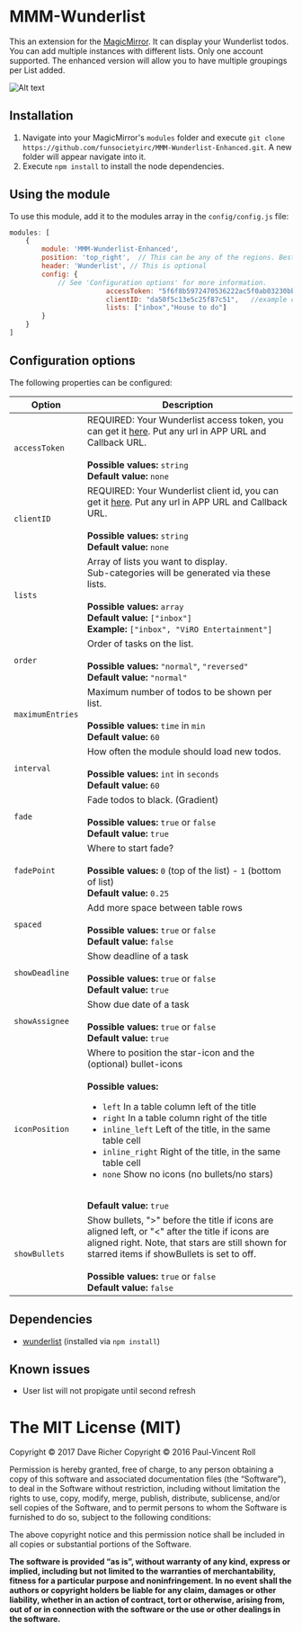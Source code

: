 # MMM-Wunderlist
This an extension for the [MagicMirror](https://github.com/MichMich/MagicMirror). It can display your Wunderlist todos. You can add multiple instances with different lists. Only one account supported. The enhanced version will allow you to have multiple groupings per List added.

![Alt text](/MMM-Wunderlist-Enhanced.png?raw=true "Groupings")

## Installation
1. Navigate into your MagicMirror's `modules` folder and execute `git clone https://github.com/funsocietyirc/MMM-Wunderlist-Enhanced.git`. A new folder will appear navigate into it.
2. Execute `npm install` to install the node dependencies.

## Using the module

To use this module, add it to the modules array in the `config/config.js` file:
````javascript
modules: [
	{
		module: 'MMM-Wunderlist-Enhanced',
		position: 'top_right',	// This can be any of the regions. Best results in left or right regions.
		header: 'Wunderlist', // This is optional
		config: {
			// See 'Configuration options' for more information.
                        accessToken: "5f6f8b5972470536222ac5f0ab03230bbbcc5279f2aaa3c90f66db780bb1",  //example token
                        clientID: "da50f5c13e5c25f87c51",   //example clientID
                        lists: ["inbox","House to do"]			
		}
	}
]
````

## Configuration options

The following properties can be configured:


<table width="100%">
	<!-- why, markdown... -->
	<thead>
		<tr>
			<th>Option</th>
			<th width="100%">Description</th>
		</tr>
	<thead>
	<tbody>
		<tr>
			<td><code>accessToken</code></td>
			<td>REQUIRED: Your Wunderlist access token, you can get it <a href="https://developer.wunderlist.com/apps/new">here</a>.  Put any url in APP URL and Callback URL.<br>
				<br><b>Possible values:</b> <code>string</code>
				<br><b>Default value:</b> <code>none</code>
			</td>
		</tr>
		<tr>
			<td><code>clientID</code></td>
			<td>REQUIRED: Your Wunderlist client id, you can get it <a href="https://developer.wunderlist.com/apps/new">here</a>.   Put any url in APP URL and Callback URL.<br>
				<br><b>Possible values:</b> <code>string</code>
				<br><b>Default value:</b> <code>none</code>
			</td>
		</tr>
		<tr>
			<td><code>lists</code></td>
			<td>Array of lists you want to display. <br>
				Sub-categories will be generated via these lists.<br>
				<br><b>Possible values:</b> <code>array</code>
				<br><b>Default value:</b> <code>["inbox"]</code>
				<br><b>Example:</b> <code>["inbox", "ViRO Entertainment"]</code>
			</td>
		</tr>
		</tr>
		<tr>
			<td><code>order</code></td>
			<td>Order of tasks on the list. <br>
				<br><b>Possible values:</b> <code>"normal"</code>, <code>"reversed"</code>
				<br><b>Default value:</b> <code>"normal"</code>
			</td>
		</tr>
		<tr>
			<td><code>maximumEntries</code></td>
			<td>Maximum number of todos to be shown per list.<br>
				<br><b>Possible values:</b> <code>time</code> in <code>min</code>
				<br><b>Default value:</b> <code>60</code>
			</td>
		</tr>
		<tr>
			<td><code>interval</code></td>
			<td>How often the module should load new todos.<br>
				<br><b>Possible values:</b> <code>int</code> in <code>seconds</code>
				<br><b>Default value:</b> <code>60</code>
			</td>
		</tr>
		<tr>
			<td><code>fade</code></td>
			<td>Fade todos to black. (Gradient)<br>
				<br><b>Possible values:</b> <code>true</code> or <code>false</code>
				<br><b>Default value:</b> <code>true</code>
			</td>
		</tr>
		<tr>
			<td><code>fadePoint</code></td>
			<td>Where to start fade?<br>
				<br><b>Possible values:</b> <code>0</code> (top of the list) - <code>1</code> (bottom of list)
				<br><b>Default value:</b> <code>0.25</code>
			</td>
		</tr>
		<tr>
			<td><code>spaced</code></td>
			<td>Add more space between table rows<br>
				<br><b>Possible values:</b> <code>true</code> or <code>false</code>
				<br><b>Default value:</b> <code>false</code>
			</td>
		</tr>
		<tr>
			<td><code>showDeadline</code></td>
			<td>Show deadline of a task<br>
				<br><b>Possible values:</b> <code>true</code> or <code>false</code>
				<br><b>Default value:</b> <code>true</code>
			</td>
		</tr>
		<tr>
			<td><code>showAssignee</code></td>
			<td>Show due date of a task<br>
				<br><b>Possible values:</b> <code>true</code> or <code>false</code>
				<br><b>Default value:</b> <code>true</code>
			</td>
		</tr>
		<tr>
			<td><code>iconPosition</code></td>
			<td>Where to position the star-icon and the (optional) bullet-icons<br>
				<br><b>Possible values:</b> 
                <ul>
                    <li><code>left</code> In a table column left of the title</li>
                    <li><code>right</code> In a table column right of the title</li>
                    <li><code>inline_left</code> Left of the title, in the same table cell</li>
                    <li><code>inline_right</code> Right of the title, in the same table cell</li>
                    <li><code>none</code> Show no icons (no bullets/no stars)</li>
                </ul>
				<br><b>Default value:</b> <code>true</code>
			</td>
		</tr>
		<tr>
			<td><code>showBullets</code></td>
			<td>Show bullets, "&gt;" before the title if icons are aligned left, or "&lt;" after the title if icons are aligned right. Note, that stars are still shown for starred items if showBullets is set to off. <br>
				<br><b>Possible values:</b> <code>true</code> or <code>false</code>
				<br><b>Default value:</b> <code>false</code>
			</td>
		</tr>
	</tbody>
</table>

## Dependencies
- [wunderlist](https://www.npmjs.com/package/wunderlist) (installed via `npm install`)

## Known issues
- User list will not propigate until second refresh

The MIT License (MIT)
=====================

Copyright © 2017 Dave Richer
Copyright © 2016 Paul-Vincent Roll

Permission is hereby granted, free of charge, to any person
obtaining a copy of this software and associated documentation
files (the “Software”), to deal in the Software without
restriction, including without limitation the rights to use,
copy, modify, merge, publish, distribute, sublicense, and/or sell
copies of the Software, and to permit persons to whom the
Software is furnished to do so, subject to the following
conditions:

The above copyright notice and this permission notice shall be
included in all copies or substantial portions of the Software.

**The software is provided “as is”, without warranty of any kind, express or implied, including but not limited to the warranties of merchantability, fitness for a particular purpose and noninfringement. In no event shall the authors or copyright holders be liable for any claim, damages or other liability, whether in an action of contract, tort or otherwise, arising from, out of or in connection with the software or the use or other dealings in the software.**
